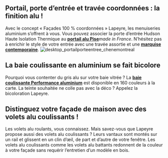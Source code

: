 ## Portail, porte d’entrée et travée coordonnées : la finition alu !
Avec le concept « Façades 100 % coordonnées » Lapeyre, les menuiseries aluminium s’offrent à vous. Vous pouvez associer la porte d’entrée Hudson Haute Isolation Thermique au [**portail alu Pise**](/travee-alu-bari-pise-FPC2377390)_made in France_.
N’hésitez pas à enrichir le style de votre entrée avec une travée assortie et une [**marquise contemporaine**](/auvents-marquises-CCN0056).
![desktop_portailporteentree_chenemontreal](//statics.lapeyre.fr/img/contrib/2bdd4da30020e0d0/desktop_portailporteentree_chenemontreal.jpg)
##
## La baie coulissante en aluminium se fait bicolore
Pourquoi vous contenter du gris alu sur votre baie vitrée ? La [**baie coulissante Performance aluminium**](/baie-coulissante-classic-alu-FPC2252811) est disponible en 160 couleurs à la carte. La teinte souhaitée ne colle pas avec la déco ? Appelez la bicoloration Lapeyre.
## Distinguez votre façade de maison avec des volets alu coulissants !
Les volets alu roulants, vous connaissez. Mais savez-vous que Lapeyre propose aussi des volets alu coulissants ? Leurs vantaux sont montés sur un rail et glissent en un clin d’œil, de part et d’autre de votre fenêtre. Les volets alu coulissants comme les volets alu battants redonnent de la couleur à votre façade sans requérir l’entretien d’un modèle en bois.